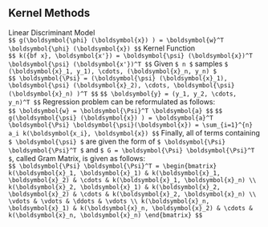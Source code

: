 ## Kernel Methods
Linear Discriminant Model<br>
`$$ g(\boldsymbol{\phi} (\boldsymbol{x}) ) = \boldsymbol{w}^T \boldsymbol{\phi} (\boldsymbol{x}) $$`
Kernel Function<br>
`$$ k({bf x}, \boldsymbol{x'}) = \boldsymbol{\psi} (\boldsymbol{x})^T \boldsymbol{\psi} (\boldsymbol{x'})^T $$`
Given `$ n $` samples `$ (\boldsymbol{x}_1, y_1), \cdots, (\boldsymbol{x}_n, y_n) $`<br>
`$$ \boldsymbol{\Psi} = (\boldsymbol{\psi} (\boldsymbol{x}_1), \boldsymbol{\psi} (\boldsymbol{x}_2), \cdots, \boldsymbol{\psi} (\boldsymbol{x}_n) )^T $$`
`$$ \boldsymbol{y} = (y_1, y_2, \cdots, y_n)^T $$`
Regression problem can be reformulated as follows:<br>
`$$ \boldsymbol{w} = \boldsymbol{\Psi}^T \boldsymbol{a} $$`
`$$ g(\boldsymbol{\psi} (\boldsymbol{x}) ) = \boldsymbol{a}^T \boldsymbol{\Psi} \boldsymbol{\psi}(\boldsymbol{x}) = \sum_{i=1}^{n} a_i k(\boldsymbol{x_i}, \boldsymbol{x}) $$`
Finally, all of terms containing `$ \boldsymbol{\psi} $` are given the form of `$ \boldsymbol{\Psi} \boldsymbol{\Psi}^T $` and `$ G = \boldsymbol{\Psi} \boldsymbol{\Psi}^T $`, called Gram Matrix, is given as follows:<br>
`$$ \boldsymbol{\Psi} \boldsymbol{\Psi}^T = \begin{bmatrix} k(\boldsymbol{x}_1, \boldsymbol{x}_1) & k(\boldsymbol{x}_1, \boldsymbol{x}_2) & \cdots & k(\boldsymbol{x}_1, \boldsymbol{x}_n) \\  k(\boldsymbol{x}_2, \boldsymbol{x}_1) & k(\boldsymbol{x}_2, \boldsymbol{x}_2) & \cdots & k(\boldsymbol{x}_2, \boldsymbol{x}_n) \\ \vdots & \vdots & \ddots & \vdots \\ k(\boldsymbol{x}_n, \boldsymbol{x}_1) & k(\boldsymbol{x}_n, \boldsymbol{x}_2) & \cdots & k(\boldsymbol{x}_n, \boldsymbol{x}_n) \end{bmatrix} $$`


